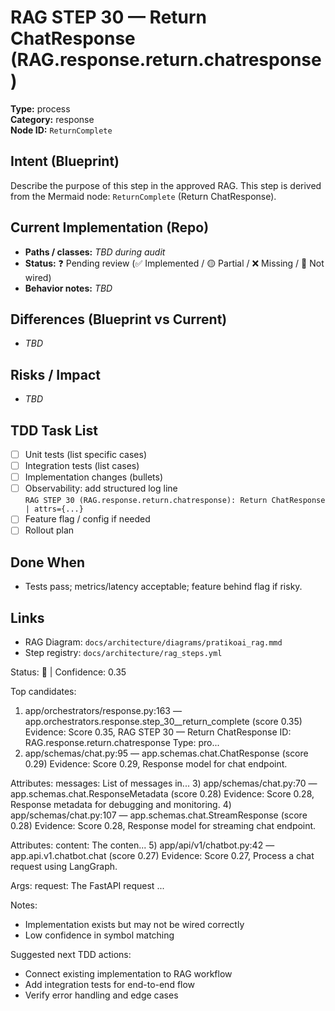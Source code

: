 # RAG STEP 30 — Return ChatResponse (RAG.response.return.chatresponse)

**Type:** process  
**Category:** response  
**Node ID:** `ReturnComplete`

## Intent (Blueprint)
Describe the purpose of this step in the approved RAG. This step is derived from the Mermaid node: `ReturnComplete` (Return ChatResponse).

## Current Implementation (Repo)
- **Paths / classes:** _TBD during audit_
- **Status:** ❓ Pending review (✅ Implemented / 🟡 Partial / ❌ Missing / 🔌 Not wired)
- **Behavior notes:** _TBD_

## Differences (Blueprint vs Current)
- _TBD_

## Risks / Impact
- _TBD_

## TDD Task List
- [ ] Unit tests (list specific cases)
- [ ] Integration tests (list cases)
- [ ] Implementation changes (bullets)
- [ ] Observability: add structured log line  
  `RAG STEP 30 (RAG.response.return.chatresponse): Return ChatResponse | attrs={...}`
- [ ] Feature flag / config if needed
- [ ] Rollout plan

## Done When
- Tests pass; metrics/latency acceptable; feature behind flag if risky.

## Links
- RAG Diagram: `docs/architecture/diagrams/pratikoai_rag.mmd`
- Step registry: `docs/architecture/rag_steps.yml`


<!-- AUTO-AUDIT:BEGIN -->
Status: 🔌  |  Confidence: 0.35

Top candidates:
1) app/orchestrators/response.py:163 — app.orchestrators.response.step_30__return_complete (score 0.35)
   Evidence: Score 0.35, RAG STEP 30 — Return ChatResponse
ID: RAG.response.return.chatresponse
Type: pro...
2) app/schemas/chat.py:95 — app.schemas.chat.ChatResponse (score 0.29)
   Evidence: Score 0.29, Response model for chat endpoint.

Attributes:
    messages: List of messages in...
3) app/schemas/chat.py:70 — app.schemas.chat.ResponseMetadata (score 0.28)
   Evidence: Score 0.28, Response metadata for debugging and monitoring.
4) app/schemas/chat.py:107 — app.schemas.chat.StreamResponse (score 0.28)
   Evidence: Score 0.28, Response model for streaming chat endpoint.

Attributes:
    content: The conten...
5) app/api/v1/chatbot.py:42 — app.api.v1.chatbot.chat (score 0.27)
   Evidence: Score 0.27, Process a chat request using LangGraph.

Args:
    request: The FastAPI request ...

Notes:
- Implementation exists but may not be wired correctly
- Low confidence in symbol matching

Suggested next TDD actions:
- Connect existing implementation to RAG workflow
- Add integration tests for end-to-end flow
- Verify error handling and edge cases
<!-- AUTO-AUDIT:END -->